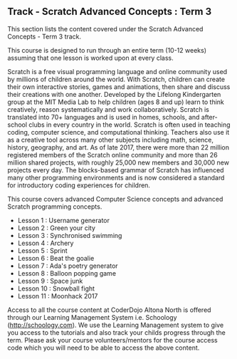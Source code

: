 
## Track - Scratch Advanced Concepts : Term 3

This section lists the content covered under the Scratch Advanced Concepts - Term 3 track.

This course is designed to run through an entire term (10-12 weeks) assuming that one lesson is worked upon at every class. 

Scratch is a free visual programming language and online community used by millions of children around the world. With Scratch, children can create their own interactive stories, games and animations, then share and discuss their creations with one another. Developed by the Lifelong Kindergarten group at the MIT Media Lab to help children (ages 8 and up) learn to think creatively, reason systematically and work collaboratively. Scratch is translated into 70+ languages and is used in homes, schools, and after-school clubs in every country in the world. Scratch is often used in teaching coding, computer science, and computational thinking. Teachers also use it as a creative tool across many other subjects including math, science, history, geography, and art. As of late 2017, there were more than 22 million registered members of the Scratch online community and more than 26 million shared projects, with roughly 25,000 new members and 30,000 new projects every day. The blocks-based grammar of Scratch has influenced many other programming environments and is now considered a standard for introductory coding experiences for children.

This course covers advanced Computer Science concepts and advanced Scratch programming concepts. 

- Lesson 1  : Username generator
- Lesson 2  : Green your city
- Lesson 3  : Synchronised swimming
- Lesson 4  : Archery
- Lesson 5  : Sprint
- Lesson 6  : Beat the goalie
- Lesson 7  : Ada's poetry generator
- Lesson 8  : Balloon popping game
- Lesson 9  : Space junk
- Lesson 10 : Snowball fight
- Lesson 11 : Moonhack 2017

Access to all the course content at CoderDojo Altona North is offered through our Learning Management System i.e. Schoology (http://schoology.com). We use the Learning Management system to give you access to the tutorials and also track your childs progress through the term. Please ask your course volunteers/mentors for the course access code which you will need to be able to access the above content. 

